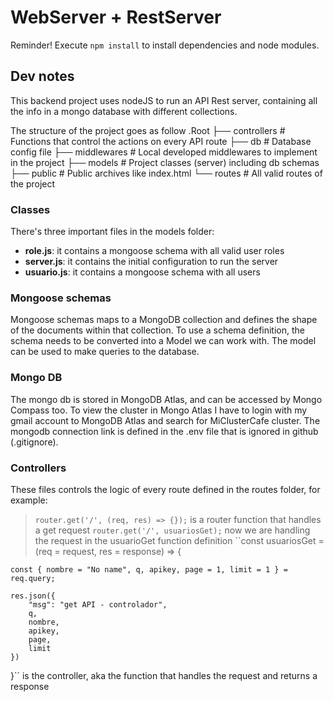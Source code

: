 # WebServer + RestServer

Reminder! Execute ```npm install``` to install dependencies and node modules.

## Dev notes

This backend project uses nodeJS to run an API Rest server, containing all the info in a mongo database with different collections.

The structure of the project goes as follow
  .Root
    ├── controllers           # Functions that control the actions on every API route
    ├── db                    # Database config file
    ├── middlewares           # Local developed middlewares to implement in the project
    ├── models                # Project classes (server) including db schemas
    ├── public                # Public archives like index.html
    └── routes                # All valid routes of the project

### Classes

There's three important files in the models folder:
- **role.js**: it contains a mongoose schema with all valid user roles
- **server.js**: it contains the initial configuration to run the server
- **usuario.js**: it contains a mongoose schema with all users

### Mongoose schemas

Mongoose schemas maps to a MongoDB collection and defines the shape of the documents within that collection.
To use a schema definition, the schema needs to be converted into a Model we can work with.
The model can be used to make queries to the database.

### Mongo DB

The mongo db is stored in MongoDB Atlas, and can be accessed by Mongo Compass too.
To view the cluster in Mongo Atlas I have to login with my gmail account to MongoDB Atlas and search for MiClusterCafe cluster.
The mongodb connection link is defined in the .env file that is ignored in github (.gitignore).

### Controllers

These files controls the logic of every route defined in the routes folder, for example:
> ``router.get('/', (req, res) => {});`` is a router function that handles a get request
> ``router.get('/', usuariosGet);`` now we are handling the request in the usuarioGet function definition
> ``const usuariosGet = (req = request, res = response) => {

    const { nombre = "No name", q, apikey, page = 1, limit = 1 } = req.query;

    res.json({
        "msg": "get API - controlador",
        q,
        nombre,
        apikey,
        page,
        limit
    })
}`` is the controller, aka the function that handles the request and returns a response